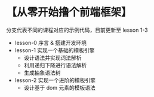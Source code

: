# 【从零开始撸个前端框架】 

分支代表不同的课程对应的示例代码，目前更新至 lesson 1-3

* lesson-0 序言 & 搭建开发环境
* lesson-1 实现一个基础的模板引擎
    * 设计语法并实现词法解析
    * 利用递归下降进行语法解析
    * 生成抽象语法树
* lesson-2 实现一个进阶的模板引擎
    * 设计基于 dom 元素的模板语法
